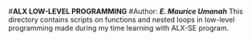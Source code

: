 #**ALX LOW-LEVEL PROGRAMMING**
#Author: ***E. Maurice Umanah***
This directory contains scripts on functions and nested loops in low-level programming made during my time learning with ALX-SE program.
